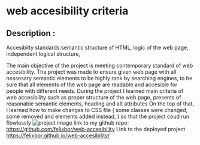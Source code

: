 # web accesibility criteria

##  Description :
Accesibilty standards:semantic structure of HTML, logic of the web page, independent logical structure, 

The main objective  of the project is meeting  contemporary standard of web accesibility. The project was made to ensure  given web page with  all nessesary semantic elements to be highly rank by searching engines, to be sure that all elements of the web page are readable and accesible for people with different needs.
During the project I learned main criteria of web accesibility such as proper structure of the web page, presents of reasonable semantic elements,  heading and alt attributes
On the top of that, I learned how to make changes to CSS file ( some classes were changed, some removed and elements added instead,  ) so that the project coud run flowlessly
![project image ](./assets/images/project%20screenshot.png)
link to my github repo: https://github.com/felixbor/web-accesibility
Link to the deployed project  https://felixbor.github.io/web-accesibility/
